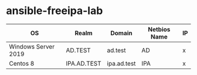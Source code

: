 # ansible-freeipa-lab

| OS | Realm | Domain | Netbios Name | IP |
| ------------- | ------------- | ------------- | ------------- | ------------- |
| Windows Server 2019 | AD.TEST | ad.test | AD | x |
| Centos 8 | IPA.AD.TEST| ipa.ad.test | IPA | x |

